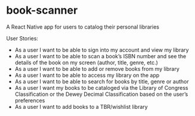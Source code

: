 # book-scanner

A React Native app for users to catalog their personal libraries

User Stories:

- As a user I want to be able to sign into my account and view my library
- As a user I want to be able to scan a book’s ISBN number and see the details of the book on my screen (author, title, genre, etc.)
- As a user I want to be able to add or remove books from my library
- As a user I want to be able to access my library on the app
- As a user I want to be able to search for books by title, genre or author
- As a user I want my books to be cataloged via the Library of Congress Classification or the Dewey Decimal Classification based on the user’s preferences
- As a user I want to add books to a TBR/wishlist library
